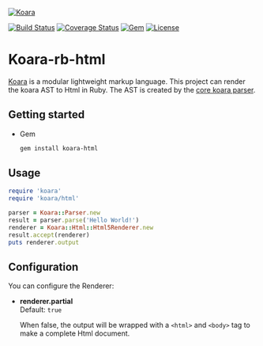 [![Koara](http://www.koara.io/logo.png)](http://www.koara.io)

[![Build Status](https://img.shields.io/travis/koara/koara-rb-html.svg)](https://travis-ci.org/koara/koara-rb-html)
[![Coverage Status](https://img.shields.io/coveralls/koara/koara-rb-html.svg)](https://coveralls.io/github/koara/koara-rb-html?branch=master)
[![Gem](https://img.shields.io/gem/v/koara-html.svg?maxAge=2592000)]()
[![License](https://img.shields.io/badge/License-Apache%202.0-blue.svg)](https://github.com/koara/koara-rb-html/blob/master/LICENSE)

# Koara-rb-html
[Koara](http://www.koara.io) is a modular lightweight markup language. This project can render the koara AST to Html in Ruby.
The AST is created by the [core koara parser](https://github.com/koara/koara-rb).

## Getting started
- Gem

  ```bash
  gem install koara-html
  ```

## Usage

```ruby
require 'koara'
require 'koara/html'

parser = Koara::Parser.new
result = parser.parse('Hello World!')
renderer = Koara::Html::Html5Renderer.new
result.accept(renderer)
puts renderer.output
```
  


## Configuration
You can configure the Renderer:

-  **renderer.partial**  
   Default:	`true`
   
   When false, the output will be wrapped with a `<html>` and `<body>` tag to make a complete Html document.
